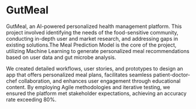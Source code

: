 # GutMeal
GutMeal, an AI-powered personalized health management platform. This project involved identifying the needs of the food-sensitive community, conducting in-depth user and market research, and addressing gaps in existing solutions.The Meal Prediction Model is the core of the project, utilizing Machine Learning to generate personalized meal recommendations based on user data and gut microbe analysis. 

We created detailed workflows, user stories, and prototypes to design an app that offers personalized meal plans, facilitates seamless patient-doctor-chef collaboration, and enhances user engagement through educational content. By employing Agile methodologies and iterative testing, we ensured the platform met stakeholder expectations, achieving an accuracy rate exceeding 80%.

